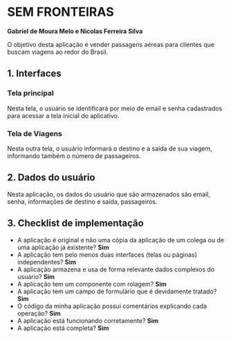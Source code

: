 # SEM FRONTEIRAS

**Gabriel de Moura Melo e Nicolas Ferreira Silva**

O objetivo desta aplicação é vender passagens aéreas para clientes que buscam viagens ao redor do Brasil.

## 1. Interfaces

### Tela principal

Nesta tela, o usuário se identificará por meio de email e senha cadastrados para acessar a tela inicial do aplicativo.

### Tela de Viagens

Nesta outra tela, o usuário informará o destino e a saída de sua viagem, informando também o número de passageiros.


## 2. Dados do usuário

Nesta aplicação, os dados do usuário que são armazenados são email, senha, informações de destino e saída, passageiros.

## 3. Checklist de implementação

- A aplicação é original e não uma cópia da aplicação de um colega ou de uma aplicação já existente? **Sim**
- A aplicação tem pelo menos duas interfaces (telas ou páginas) independentes? **Sim**
- A aplicação armazena e usa de forma relevante dados complexos do usuário? **Sim**
- A aplicação tem um componente com rolagem? **Sim**
- A aplicação tem um campo de formulário que é devidamente tratado? **Sim**
- O código da minha aplicação possui comentários explicando cada operação? **Sim**
- A aplicação está funcionando corretamente? **Sim**
- A aplicação está completa? **Sim**

